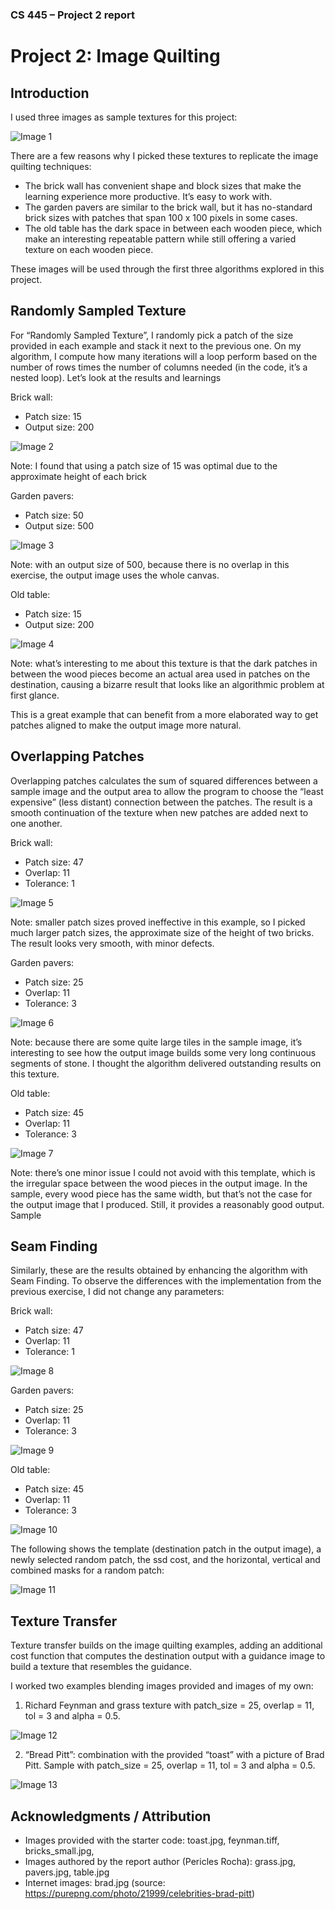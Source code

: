 ### CS 445 – Project 2 report

# Project 2: Image Quilting

## Introduction
I used three images as sample textures for this project:

![](_readmeimages/image1.png "Image 1")</p>
</p> 	 	 

There are a few reasons why I picked these textures to replicate the image quilting techniques: 
- The brick wall has convenient shape and block sizes that make the learning experience more productive. It’s easy to work with. 
- The garden pavers are similar to the brick wall, but it has no-standard brick sizes with patches that span 100 x 100 pixels in some cases.
- The old table has the dark space in between each wooden piece, which make an interesting repeatable pattern while still offering a varied texture on each wooden piece. 
</p>
These images will be used through the first three algorithms explored in this project. 
</P>

## Randomly Sampled Texture
For “Randomly Sampled Texture”, I randomly pick a patch of the size provided in each example and stack it next to the previous one. On my algorithm, I compute how many iterations will a loop perform based on the number of rows times the number of columns needed (in the code, it’s a nested loop). Let’s look at the results and learnings

Brick wall: 
- Patch size: 15
- Output size: 200

![](_readmeimages/image2.png "Image 2")</p>
</p> 	 

Note: I found that using a patch size of 15 was optimal due to the approximate height of each brick

Garden pavers: 
- Patch size: 50
- Output size: 500

![](_readmeimages/image3.png "Image 3")</p>
</p> 	 

Note: with an output size of 500, because there is no overlap in this exercise, the output image uses the whole canvas.
 
Old table:
- Patch size: 15
- Output size: 200

![](_readmeimages/image4.png "Image 4")</p>
</p> 	 

Note: what’s interesting to me about this texture is that the dark patches in between the wood pieces become an actual area used in patches on the destination, causing a bizarre result that looks like an algorithmic problem at first glance.

This is a great example that can benefit from a more elaborated way to get patches aligned to make the output image more natural. 

## Overlapping Patches

Overlapping patches calculates the sum of squared differences between a sample image and the output area to allow the program to choose the “least expensive” (less distant) connection between the patches. The result is a smooth continuation of the texture when new patches are added next to one another. 

Brick wall: 
- Patch size: 47
- Overlap: 11
- Tolerance: 1

![](_readmeimages/image5.png "Image 5")</p>
</p> 

Note: smaller patch sizes proved ineffective in this example, so I picked much larger patch sizes, the approximate size of the height of two bricks. The result looks very smooth, with minor defects. 
  
Garden pavers: 
- Patch size: 25
- Overlap: 11
- Tolerance: 3

![](_readmeimages/image6.png "Image 6")</p>
</p> 

Note: because there are some quite large tiles in the sample image, it’s interesting to see how the output image builds some very long continuous segments of stone. I thought the algorithm delivered outstanding results on this texture. 
 
Old table:
- Patch size: 45
- Overlap: 11
- Tolerance: 3

![](_readmeimages/image7.png "Image 7")</p>
</p> 

Note: there’s one minor issue I could not avoid with this template, which is the irregular space between the wood pieces in the output image. In the sample, every wood piece has the same width, but that’s not the case for the output image that I produced. Still, it provides a reasonably good output.  	Sample

## Seam Finding 
Similarly, these are the results obtained by enhancing the algorithm with Seam Finding. To observe the differences with the implementation from the previous exercise, I did not change any parameters: 

Brick wall: 
- Patch size: 47
- Overlap: 11
- Tolerance: 1

![](_readmeimages/image8.png "Image 8")</p>
</p> 
  
Garden pavers: 
- Patch size: 25
- Overlap: 11
- Tolerance: 3
 
![](_readmeimages/image9.png "Image 9")</p>
</p> 

Old table:
-	Patch size: 45
-	Overlap: 11
-	Tolerance: 3

![](_readmeimages/image10.png "Image 10")</p>
</p> 

The following shows the template (destination patch in the output image), a newly selected random patch, the ssd cost, and the horizontal, vertical and combined masks for a random patch: 

![](_readmeimages/image11.png "Image 11")</p>
</p> 

## Texture Transfer 
Texture transfer builds on the image quilting examples, adding an additional cost function that computes the destination output with a guidance image to build a texture that resembles the guidance. 

I worked two examples blending images provided and images of my own: 

1. Richard Feynman and grass texture with patch_size = 25, overlap = 11, tol = 3 and alpha = 0.5.

![](_readmeimages/image12.png "Image 12")</p>
</p> 
 
2. “Bread Pitt”: combination with the provided “toast” with a picture of Brad Pitt. Sample with patch_size = 25, overlap = 11, tol = 3 and alpha = 0.5. 

![](_readmeimages/image13.png "Image 13")</p>
</p> 
	 
## Acknowledgments / Attribution

- Images provided with the starter code: toast.jpg, feynman.tiff, bricks_small.jpg, 
- Images authored by the report author (Pericles Rocha): grass.jpg, pavers.jpg, table.jpg
- Internet images: brad.jpg (source: https://purepng.com/photo/21999/celebrities-brad-pitt)
